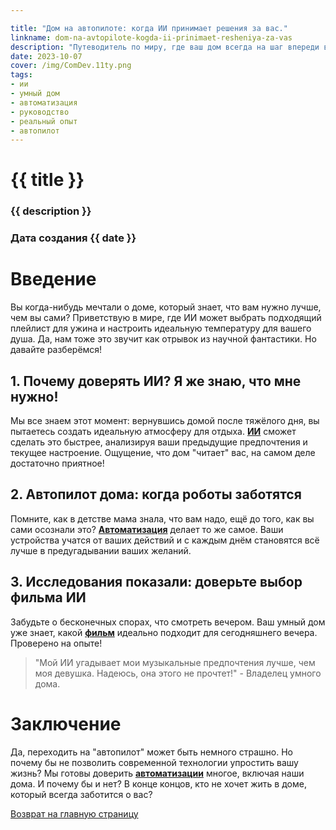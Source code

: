 ```yaml
---

title: "Дом на автопилоте: когда ИИ принимает решения за вас."
linkname: dom-na-avtopilote-kogda-ii-prinimaet-resheniya-za-vas
description: "Путеводитель по миру, где ваш дом всегда на шаг впереди вас. Почему стоит доверить ИИ выбор музыки и... температуры воды в душе!"
date: 2023-10-07
cover: /img/ComDev.11ty.png
tags:
- ии
- умный дом
- автоматизация
- руководство
- реальный опыт
- автопилот
---
```


# {{ title }}
### {{ description }}
### Дата создания {{ date }}

# Введение

Вы когда-нибудь мечтали о доме, который знает, что вам нужно лучше, чем вы сами? Приветствую в мире, где ИИ может выбрать подходящий плейлист для ужина и настроить идеальную температуру для вашего душа. Да, нам тоже это звучит как отрывок из научной фантастики. Но давайте разберёмся!

## 1. Почему доверять ИИ? Я же знаю, что мне нужно!

Мы все знаем этот момент: вернувшись домой после тяжёлого дня, вы пытаетесь создать идеальную атмосферу для отдыха. **[ИИ](/)** сможет сделать это быстрее, анализируя ваши предыдущие предпочтения и текущее настроение. Ощущение, что дом "читает" вас, на самом деле достаточно приятное!

## 2. Автопилот дома: когда роботы заботятся

Помните, как в детстве мама знала, что вам надо, ещё до того, как вы сами осознали это? **[Автоматизация](/)** делает то же самое. Ваши устройства учатся от ваших действий и с каждым днём становятся всё лучше в предугадывании ваших желаний.

## 3. Исследования показали: доверьте выбор фильма ИИ

Забудьте о бесконечных спорах, что смотреть вечером. Ваш умный дом уже знает, какой **[фильм](/)** идеально подходит для сегодняшнего вечера. Проверено на опыте!

> "Мой ИИ угадывает мои музыкальные предпочтения лучше, чем моя девушка. Надеюсь, она этого не прочтет!" - Владелец умного дома.

# Заключение

Да, переходить на "автопилот" может быть немного страшно. Но почему бы не позволить современной технологии упростить вашу жизнь? Мы готовы доверить **[автоматизации](/)** многое, включая наши дома. И почему бы и нет? В конце концов, кто не хочет жить в доме, который всегда заботится о вас?

[Возврат на главную страницу](/)
